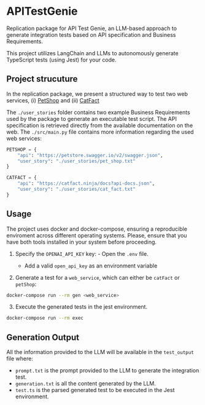 # APITestGenie
Replication package for API Test Genie, an LLM-based approach to generate integration tests based on API specification and Business Requirements.

This project utilizes LangChain and LLMs to autonomously generate TypeScript tests (using Jest) for your code.

## Project strucuture

In the replication package, we present a structured way to test two web services, (i) [PetShop](https://petstore.swagger.io/) and (ii) [CatFact](https://catfact.ninja/)

The `./user_stories` folder contains two example Business Requirements used by the package to generate an executable test script.
The API specification is retrieved directly from the available documentation on the web. 
The `./src/main.py` file contains more information regarding the used web services:

```py
PETSHOP = {
    "api": "https://petstore.swagger.io/v2/swagger.json",
    "user_story": "./user_stories/pet_shop.txt"
}

CATFACT = {
    "api": "https://catfact.ninja/docs?api-docs.json",
    "user_story": "./user_stories/cat_fact.txt"
}
```

## Usage

The project uses docker and docker-compose, ensuring a reproducible enviroment across different operating systems.
Please, ensure that you have both tools installed in your system before proceeding.

1. Specify the `OPENAI_API_KEY` key: - Open the `.env` file.
    - Add a valid `open_api_key` as an environment variable

2. Generate a test for a `web_service`, which can either be `catFact` or `petShop`:

```sh
docker-compose run --rm gen <web_service>
```

3. Execute the generated tests in the jest environment.

```sh
docker-compose run --rm exec
```


## Generation Output

All the information provided to the LLM will be available in the `test_output` file where:
- `prompt.txt` is the prompt provided to the LLM to generate the integration test.
- `generation.txt` is all the content generated by the LLM.
- `test.ts` is the parsed generated test to be executed in the Jest environment.

